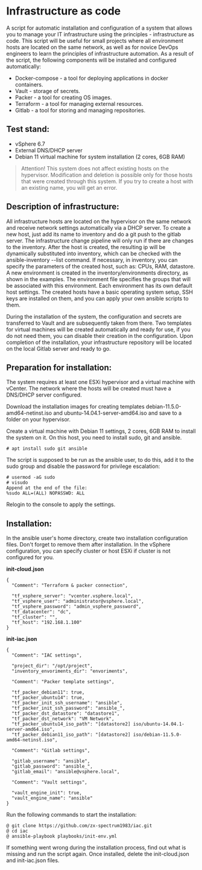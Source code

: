 # Infrastructure as code

A script for automatic installation and configuration of a system that allows you to manage your IT infrastructure using the principles - infrastructure as code. This script will be useful for small projects where all environment hosts are located on the same network, as well as for novice DevOps engineers to learn the principles of infrastructure automation. As a result of the script, the following components will be installed and configured automatically:
- Docker-compose - a tool for deploying applications in docker containers.
- Vault - storage of secrets.
- Packer - a tool for creating OS images.
- Terraform - a tool for managing external resources.
- Gitlab - a tool for storing and managing repositories.

## Test stand:

- vSphere 6.7
- External DNS/DHCP server
- Debian 11 virtual machine for system installation (2 cores, 6GB RAM)

>Attention!
>This system does not affect existing hosts on the hypervisor. Modification and deletion is possible only for those hosts that were created through this system. If you try to create a host with an existing name, you will get an error.

## Description of infrastructure:

All infrastructure hosts are located on the hypervisor on the same network and receive network settings automatically via a DHCP server. To create a new host, just add its name to inventory and do a git push to the gitlab server. The infrastructure change pipeline will only run if there are changes to the inventory. After the host is created, the resulting ip will be dynamically substituted into inventory, which can be checked with the ansible-inventory --list command. If necessary, in inventory, you can specify the parameters of the created host, such as: CPUs, RAM, datastore. A new environment is created in the inventory/environments directory, as shown in the examples. The environment file specifies the groups that will be associated with this environment. Each environment has its own default host settings. The created hosts have a basic operating system setup, SSH keys are installed on them, and you can apply your own ansible scripts to them.

During the installation of the system, the configuration and secrets are transferred to Vault and are subsequently taken from there. Two templates for virtual machines will be created automatically and ready for use, if you do not need them, you can disable their creation in the configuration. Upon completion of the installation, your infrastructure repository will be located on the local Gitlab server and ready to go.

## Preparation for installation:

The system requires at least one ESXi hypervisor and a virtual machine with vCenter. The network where the hosts will be created must have a DNS/DHCP server configured.

Download the installation images for creating templates debian-11.5.0-amd64-netinst.iso and ubuntu-14.04.1-server-amd64.iso and save to a folder on your hypervisor.

Create a virtual machine with Debian 11 settings, 2 cores, 6GB RAM to install the system on it. On this host, you need to install sudo, git and ansible.

```
# apt install sudo git ansible
```

The script is supposed to be run as the ansible user, to do this, add it to the sudo group and disable the password for privilege escalation:

```
# usermod -aG sudo
# visudo
Append at the end of the file:
%sudo ALL=(ALL) NOPASSWD: ALL
```

Relogin to the console to apply the settings.

## Installation:

In the ansible user's home directory, create two installation configuration files. Don't forget to remove them after installation. In the vSphere configuration, you can specify cluster or host ESXi if cluster is not configured for you.

**init-cloud.json**

```
{
  "Comment": "Terraform & packer connection",

  "tf_vsphere_server": "vcenter.vsphere.local",
  "tf_vsphere_user": "administrator@vsphere.local",
  "tf_vsphere_password": "admin_vsphere_password",
  "tf_datacenter": "dc",
  "tf_cluster": "",
  "tf_host": "192.168.1.100"
}
```

**init-iac.json**

```
{
  "Comment": "IAC settings",

  "project_dir": "/opt/project",
  "inventory_envoriments_dir": "envoriments",

  "Comment": "Packer template settings",

  "tf_packer_debian11": true,
  "tf_packer_ubuntu14": true,
  "tf_packer_init_ssh_username": "ansible",
  "tf_packer_init_ssh_password": "ansible_",
  "tf_packer_dst_datastore": "datastore1",
  "tf_packer_dst_network": "VM Network",
  "tf_packer_ubuntu14_iso_path": "[datastore2] iso/ubuntu-14.04.1-server-amd64.iso",
  "tf_packer_debian11_iso_path": "[datastore2] iso/debian-11.5.0-amd64-netinst.iso",

  "Comment": "Gitlab settings",

  "gitlab_username": "ansible",
  "gitlab_password": "ansible_",
  "gitlab_email": "ansible@vsphere.local",

  "Comment": "Vault settings",

  "vault_engine_init": true,
  "vault_engine_name": "ansible"
}
```

Run the following commands to start the installation:

```
@ git clone https://github.com/zx-spectrum1983/iac.git
@ cd iac
@ ansible-playbook playbooks/init-env.yml
```

If something went wrong during the installation process, find out what is missing and run the script again. Once installed, delete the init-cloud.json and init-iac.json files.

